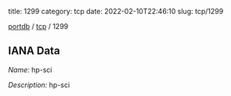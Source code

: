 title: 1299
category: tcp
date: 2022-02-10T22:46:10
slug: tcp/1299

[portdb](/) / [tcp](/category/tcp.html) / 1299


## IANA Data

_Name:_ hp-sci

_Description:_ hp-sci

